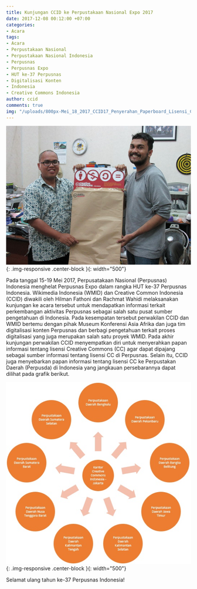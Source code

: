 ```yaml
---
title: Kunjungan CCID ke Perpustakaan Nasional Expo 2017
date: 2017-12-08 00:12:00 +07:00
categories:
- Acara
tags:
- Acara
- Perpustakaan Nasional
- Perpustakaan Nasional Indonesia
- Perpusnas
- Perpusnas Expo
- HUT ke-37 Perpusnas
- Digitalisasi Konten
- Indonesia
- Creative Commons Indonesia
author: ccid
comments: true
img: "/uploads/800px-Mei_18_2017_CCID17_Penyerahan_Paperboard_Lisensi_CC_untuk_Perpustakaan_Nasional_RI.jpg"
---
```


![800px-Mei_18_2017_CCID17_Penyerahan_Paperboard_Lisensi_CC_untuk_Perpustakaan_Nasional_RI.jpg](/uploads/800px-Mei_18_2017_CCID17_Penyerahan_Paperboard_Lisensi_CC_untuk_Perpustakaan_Nasional_RI.jpg){: .img-responsive .center-block }{: width="500"}

Pada tanggal 15-19 Mei 2017, Perpusatakaan Nasional (Perpusnas) Indonesia menghelat Perpusnas Expo dalam rangka HUT ke-37 Perpusnas Indonesia. Wikimedia Indonesia (WMID) dan Creative Common Indonesia (CCID) diwakili oleh Hilman Fathoni dan Rachmat Wahidi melaksanakan kunjungan ke acara tersebut untuk mendapatkan informasi terkait perkembangan aktivitas Perpusnas sebagai salah satu pusat sumber pengetahuan di Indonesia. Pada kesempatan tersebut perwakilan CCID dan WMID bertemu dengan pihak Museum Konferensi Asia Afrika dan juga tim digitalisasi konten Perpusnas dan berbagi pengetahuan terkait proses digitalisasi yang juga merupakan salah satu proyek WMID. Pada akhir kunjungan perwakilan CCID menyempatkan diri untuk menyerahkan papan informasi tentang lisensi Creative Commons (CC) agar dapat dipajang sebagai sumber informasi tentang lisensi CC di Perpusnas. Selain itu, CCID juga menyebarkan papan informasi tentang lisensi CC ke Perpustakan Daerah (Perpusda) di Indonesia yang jangkauan persebarannya dapat dilihat pada grafik berikut.

![Persebaran_papan_informasi_Lisensi_CC_ke_perpustakaan_daerah_di_Indonesia.jpg](/uploads/Persebaran_papan_informasi_Lisensi_CC_ke_perpustakaan_daerah_di_Indonesia.jpg){: .img-responsive .center-block }{: width="500"}

Selamat ulang tahun ke-37 Perpusnas Indonesia!